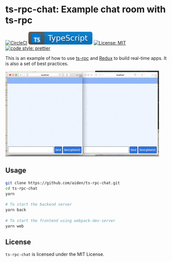 # ts-rpc-chat: Example chat room with ts-rpc

[![CircleCI](https://circleci.com/gh/aiden/ts-rpc-chat/tree/master.svg?style=svg)](https://circleci.com/gh/aiden/ts-rpc-chat/tree/master) [![typescript](./docs/typescript.svg)](https://aleen42.github.io/badges/src/typescript.svg) [![License: MIT](https://img.shields.io/badge/License-MIT-yellow.svg)](https://opensource.org/licenses/MIT) [![code style: prettier](https://img.shields.io/badge/code_style-prettier-ff69b4.svg)](https://github.com/prettier/prettier)

This is an example of how to use [ts-rpc](https://github.com/aiden/ts-rpc) and [Redux](https://redux.js.org/) to build real-time apps. It is also a set of best practices.

[![Chat room](docs/ts-rpc-chat-demo.gif)](https://github.com/aiden/ts-rpc-chat)

## Usage

```bash
git clone https://github.com/aiden/ts-rpc-chat.git
cd ts-rpc-chat
yarn

# To start the backend server
yarn back

# To start the frontend using webpack-dev-server
yarn web
```

## License

`ts-rpc-chat` is licensed under the MIT License.
